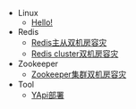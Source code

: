 - Linux
   - [Hello!](/linux/)
- Redis
   - [Redis主从双机房容灾](/md/redis/redis-MS-DR/redis-MS-DR)
   - [Redis cluster双机房容灾](/md/redis/redis-cluster-DR/redis-cluster-DR)
- Zookeeper
   - [Zookeeper集群双机房容灾](/md/zookeeper/zookeeper-DR/zookeeper-DR)
- Tool
   - [YApi部署](/md/tool/yapi-deploy/yapi-deploy)
